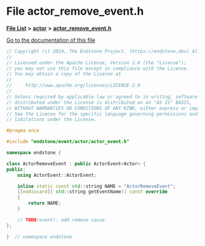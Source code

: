 

# File actor\_remove\_event.h

[**File List**](files.md) **>** [**actor**](dir_621c26b5fd4198aba66e7e31570ce44a.md) **>** [**actor\_remove\_event.h**](actor__remove__event_8h.md)

[Go to the documentation of this file](actor__remove__event_8h.md)


```C++
// Copyright (c) 2024, The Endstone Project. (https://endstone.dev) All Rights Reserved.
//
// Licensed under the Apache License, Version 2.0 (the "License");
// you may not use this file except in compliance with the License.
// You may obtain a copy of the License at
//
//     http://www.apache.org/licenses/LICENSE-2.0
//
// Unless required by applicable law or agreed to in writing, software
// distributed under the License is distributed on an "AS IS" BASIS,
// WITHOUT WARRANTIES OR CONDITIONS OF ANY KIND, either express or implied.
// See the License for the specific language governing permissions and
// limitations under the License.

#pragma once

#include "endstone/event/actor/actor_event.h"

namespace endstone {

class ActorRemoveEvent : public ActorEvent<Actor> {
public:
    using ActorEvent::ActorEvent;

    inline static const std::string NAME = "ActorRemoveEvent";
    [[nodiscard]] std::string getEventName() const override
    {
        return NAME;
    }

    // TODO(event): add remove cause
};

}  // namespace endstone
```


